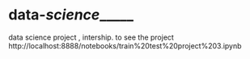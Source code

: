 # data-_science______
 data science project , intership. to see the project  http://localhost:8888/notebooks/train%20test%20project%203.ipynb
